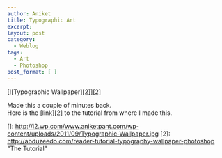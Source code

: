 ```yaml
---
author: Aniket
title: Typographic Art
excerpt:
layout: post
category:
  - Weblog
tags:
  - Art
  - Photoshop
post_format: [ ]
---
```

[![Typographic Wallpaper][2]][2]

Made this a couple of minutes back.  
Here is the [link][2] to the tutorial from where I made this.

 []: http://i2.wp.com/www.aniketpant.com/wp-content/uploads/2011/09/Typographic-Wallpaper.jpg
 [2]: http://abduzeedo.com/reader-tutorial-typography-wallpaper-photoshop "The Tutorial"